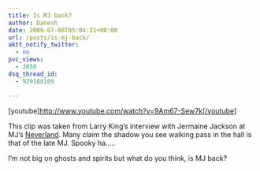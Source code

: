 ```yaml
---
title: Is MJ back?
author: Danesh
date: 2009-07-08T05:04:21+00:00
url: /posts/is-mj-back/
aktt_notify_twitter:
  - no
pvc_views:
  - 3050
dsq_thread_id:
  - 929188109

---
```

[youtube]http://www.youtube.com/watch?v=9Am67-Sew7k[/youtube]

This clip was taken from Larry King&#8217;s interview with Jermaine Jackson at MJ&#8217;s [Neverland][1]. Many claim the shadow you see walking pass in the hall is that of the late MJ. Spooky ha&#8230;..

I&#8217;m not big on ghosts and spirits but what do you think, is MJ back?

 [1]: http://en.wikipedia.org/wiki/Neverland_Ranch